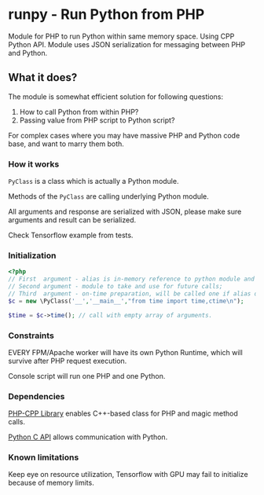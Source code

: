 # runpy - Run Python from PHP

Module for PHP to run Python within same memory space. Using CPP Python API.
Module uses JSON serialization for messaging between PHP and Python.

## What it does?
The module is somewhat efficient solution for following questions:
1. How to call Python from within PHP?
2. Passing value from PHP script to Python script?

For complex cases where you may have massive PHP and Python code base, and want to marry them both.

### How it works

`PyClass` is a class which is actually a Python module.

Methods of the `PyClass` are calling underlying Python module.

All arguments and response are serialized with JSON, please make sure arguments and result can be serialized.

Check Tensorflow example from tests. 

### Initialization
```PHP
<?php 
// First  argument - alias is in-memory reference to python module and whatever was initialized.
// Second argument - module to take and use for future calls;
// Third  argument - on-time preparation, will be called one if alias does not exist. 
$c = new \PyClass('__','__main__',"from time import time,ctime\n");

$time = $c->time(); // call with empty array of arguments.
```

### Constraints
EVERY FPM/Apache worker will have its own Python Runtime, which will survive after PHP request execution.

Console script will run one PHP and one Python.

### Dependencies
[PHP-CPP Library](https://github.com/CopernicaMarketingSoftware/PHP-CPP) enables C++-based class for PHP and magic method calls.

[Python C API](https://docs.python.org/3.8/extending/extending.html#a-simple-example) allows communication with Python.

### Known limitations
Keep eye on resource utilization, Tensorflow with GPU may fail to initialize because of memory limits.